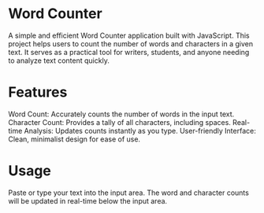 # Word Counter
A simple and efficient Word Counter application built with JavaScript. This project helps users to count the number of words and characters in a given text. It serves as a practical tool for writers, students, and anyone needing to analyze text content quickly.

# Features
Word Count: Accurately counts the number of words in the input text.
Character Count: Provides a tally of all characters, including spaces.
Real-time Analysis: Updates counts instantly as you type.
User-friendly Interface: Clean, minimalist design for ease of use.

# Usage
Paste or type your text into the input area.
The word and character counts will be updated in real-time below the input area.
